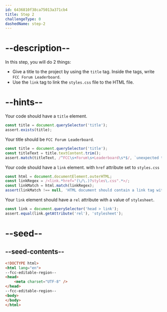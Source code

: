 ```yaml
---
id: 6436810f38ca75013a371cb4
title: Step 2
challengeType: 0
dashedName: step-2
---
```


# --description--

In this step, you will do 2 things: 

* Give a title to the project by using the `title` tag. Inside the tags, write `FCC Forum Leaderboard`.
* Use the `link` tag to link the `styles.css` file to the HTML file.

# --hints--

Your code should have a `title` element.

```js
const title = document.querySelector('title');
assert.exists(title);
```

Your title should be `FCC Forum Leaderboard`.

```js
const title = document.querySelector('title');
const titleText = title.textContent.trim();
assert.match(titleText, /^FCC\s+Forum\s+Leaderboard\s*$/, `unexpected title text: "${titleText}"`);
```

Your code should have a `link` element. with `href` attribute set to `styles.css`

```js
const html = document.documentElement.outerHTML;
const linkRegex = /<link.*href="(\/\.)?styles\.css".*>/;
const linkMatch = html.match(linkRegex);
assert(linkMatch !== null, 'HTML document should contain a link tag with href of "styles.css"');
```

Your `link` element should have a `rel` attribute with a value of `stylesheet`.

```js
const link = document.querySelector('head > link');
assert.equal(link.getAttribute('rel'), 'stylesheet');
```

# --seed--

## --seed-contents--

```html
<!DOCTYPE html>
<html lang="en">
--fcc-editable-region--
<head>
    <meta charset="UTF-8" />
</head>
--fcc-editable-region--
<body>
</body>
</html>
```
